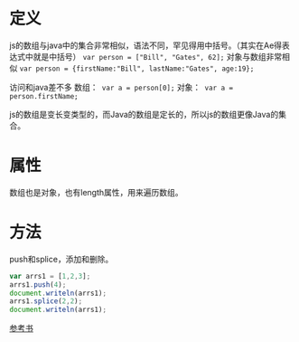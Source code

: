 # 定义
js的数组与java中的集合非常相似，语法不同，罕见得用中括号。（其实在Ae得表达式中就是中括号）
`var person = ["Bill", "Gates", 62];`
对象与数组非常相似
`var person = {firstName:"Bill", lastName:"Gates", age:19};`

访问和java差不多
数组：` var a = person[0];`
对象：` var a = person.firstName;`

js的数组是变长变类型的，而Java的数组是定长的，所以js的数组更像Java的集合。

# 属性
数组也是对象，也有length属性，用来遍历数组。

# 方法
push和splice，添加和删除。
```js
var arrs1 = [1,2,3];
arrs1.push(4);
document.writeln(arrs1);
arrs1.splice(2,2);
document.writeln(arrs1);
```

[参考书](https://www.w3school.com.cn/jsref/jsref_obj_array.asp)
